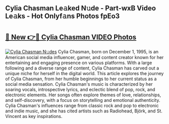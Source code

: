 ## Cylia Chasman Le𝚊ked N𝚞de - Part-wxB Video Le𝚊ks - Hot Onlyf𝚊ns Photos fpEo3

# <h2><a href="http://ab55027.deff.icu/?id=Cylia+Chasman">🔗 New 👉🔴 Cylia Chasman VIDEO Photos</a></h2>

[![Cylia Chasman N𝚞des](https://i.imgur.com/rIISA9y.gif)](http://ab55027.deff.icu/?id=Cylia+Chasman)
Cylia Chasman, born on December 1, 1995, is an American social media influencer, gamer, and content creator known for her entertaining and engaging presence on various platforms. With a large following and a diverse range of content, Cylia Chasman has carved out a unique niche for herself in the digital world. This article explores the journey of Cylia Chasman, from her humble beginnings to her current status as a social media sensation. Cylia Chasman's music is characterized by her soaring vocals, introspective lyrics, and eclectic blend of pop, rock, and electronic elements. Her songs often explore themes of love, relationships, and self-discovery, with a focus on storytelling and emotional authenticity. Cylia Chasman's influences range from classic rock and pop to electronic and indie music, and she has cited artists such as Radiohead, Björk, and St. Vincent as key inspirations.
